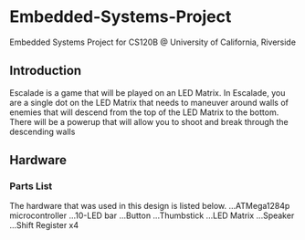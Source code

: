 # Embedded-Systems-Project
Embedded Systems Project for CS120B @ University of California, Riverside

## Introduction
Escalade is a game that will be played on an LED Matrix. In Escalade, you are a single dot on the LED Matrix that needs to maneuver around walls of enemies that will descend from the top of the LED Matrix to the bottom. There will be a powerup that will allow you to shoot and break through the descending walls

## Hardware
### Parts List
The hardware that was used in this design is listed below.
...ATMega1284p microcontroller
...10-LED bar
...Button
...Thumbstick
...LED Matrix
...Speaker
...Shift Register x4
